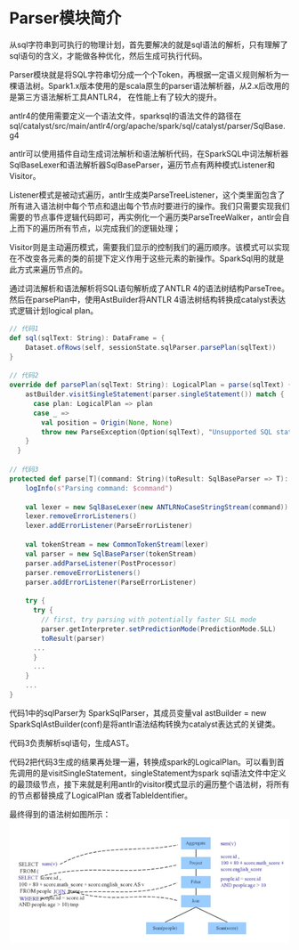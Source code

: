 # Parser模块简介

从sql字符串到可执行的物理计划，首先要解决的就是sql语法的解析，只有理解了sql语句的含义，才能做各种优化，然后生成可执行代码。

Parser模块就是将SQL字符串切分成一个个Token，再根据一定语义规则解析为一棵语法树。Spark1.x版本使用的是scala原生的parser语法解析器，从2.x后改用的是第三方语法解析工具ANTLR4， 在性能上有了较大的提升。

antlr4的使用需要定义一个语法文件，sparksql的语法文件的路径在sql/catalyst/src/main/antlr4/org/apache/spark/sql/catalyst/parser/SqlBase.g4

antlr可以使用插件自动生成词法解析和语法解析代码，在SparkSQL中词法解析器SqlBaseLexer和语法解析器SqlBaseParser，遍历节点有两种模式Listener和Visitor。

Listener模式是被动式遍历，antlr生成类ParseTreeListener，这个类里面包含了所有进入语法树中每个节点和退出每个节点时要进行的操作。我们只需要实现我们需要的节点事件逻辑代码即可，再实例化一个遍历类ParseTreeWalker，antlr会自上而下的遍历所有节点，以完成我们的逻辑处理；

Visitor则是主动遍历模式，需要我们显示的控制我们的遍历顺序。该模式可以实现在不改变各元素的类的前提下定义作用于这些元素的新操作。SparkSql用的就是此方式来遍历节点的。

通过词法解析和语法解析将SQL语句解析成了ANTLR 4的语法树结构ParseTree。然后在parsePlan中，使用AstBuilder将ANTLR 4语法树结构转换成catalyst表达式逻辑计划logical plan。

```scala
// 代码1
def sql(sqlText: String): DataFrame = {
    Dataset.ofRows(self, sessionState.sqlParser.parsePlan(sqlText))
}

// 代码2
override def parsePlan(sqlText: String): LogicalPlan = parse(sqlText) { parser =>
    astBuilder.visitSingleStatement(parser.singleStatement()) match {
      case plan: LogicalPlan => plan
      case _ =>
        val position = Origin(None, None)
        throw new ParseException(Option(sqlText), "Unsupported SQL statement", position, position)
    }
  }

// 代码3
protected def parse[T](command: String)(toResult: SqlBaseParser => T): T = {
    logInfo(s"Parsing command: $command")

    val lexer = new SqlBaseLexer(new ANTLRNoCaseStringStream(command))
    lexer.removeErrorListeners()
    lexer.addErrorListener(ParseErrorListener)

    val tokenStream = new CommonTokenStream(lexer)
    val parser = new SqlBaseParser(tokenStream)
    parser.addParseListener(PostProcessor)
    parser.removeErrorListeners()
    parser.addErrorListener(ParseErrorListener)

    try {
      try {
        // first, try parsing with potentially faster SLL mode
        parser.getInterpreter.setPredictionMode(PredictionMode.SLL)
        toResult(parser)
      ...
      }
      ...
    }
    ...
}
```

代码1中的sqlParser为 SparkSqlParser，其成员变量val astBuilder = new SparkSqlAstBuilder(conf)是将antlr语法结构转换为catalyst表达式的关键类。

代码3负责解析sql语句，生成AST。

代码2把代码3生成的结果再处理一遍，转换成spark的LogicalPlan。可以看到首先调用的是visitSingleStatement，singleStatement为spark sql语法文件中定义的最顶级节点，接下来就是利用antlr的visitor模式显示的遍历整个语法树，将所有的节点都替换成了LogicalPlan 或者TableIdentifier。

最终得到的语法树如图所示：
![语法树](images/Dingtalk_20211229151744.jpg)
